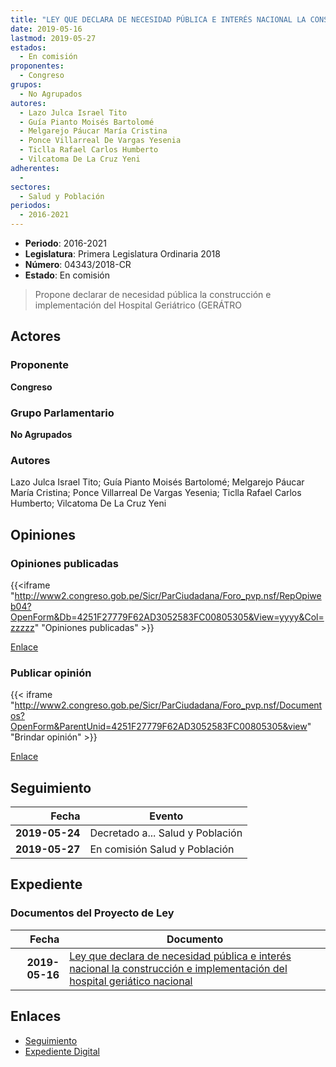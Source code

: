 ```yaml
---
title: "LEY QUE DECLARA DE NECESIDAD PÚBLICA E INTERÉS NACIONAL LA CONSTRUCCIÓN E IMPLEMENTACIÓN DEL HOSPITAL GERIÁTRICO NACIONAL"
date: 2019-05-16
lastmod: 2019-05-27
estados: 
  - En comisión
proponentes: 
  - Congreso
grupos: 
  - No Agrupados
autores: 
  - Lazo Julca Israel Tito
  - Guía Pianto Moisés Bartolomé
  - Melgarejo Páucar María Cristina
  - Ponce Villarreal De Vargas Yesenia
  - Ticlla Rafael Carlos Humberto
  - Vilcatoma De La Cruz Yeni
adherentes: 
  - 
sectores: 
  - Salud y Población
periodos: 
  - 2016-2021
---
```


- **Periodo**: 2016-2021
- **Legislatura**: Primera Legislatura Ordinaria 2018
- **Número**: 04343/2018-CR
- **Estado**: En comisión

> Propone declarar de necesidad pública la construcción e implementación del Hospital Geriátrico (GERÁTRO


## Actores

### Proponente

**Congreso**

### Grupo Parlamentario

**No Agrupados**

### Autores

Lazo Julca Israel Tito; Guía Pianto Moisés Bartolomé; Melgarejo Páucar María Cristina; Ponce Villarreal De Vargas Yesenia; Ticlla Rafael Carlos Humberto; Vilcatoma De La Cruz Yeni


## Opiniones

### Opiniones publicadas

{{<iframe "http://www2.congreso.gob.pe/Sicr/ParCiudadana/Foro_pvp.nsf/RepOpiweb04?OpenForm&Db=4251F27779F62AD3052583FC00805305&View=yyyy&Col=zzzzz" "Opiniones publicadas" >}}

[Enlace](http://www2.congreso.gob.pe/Sicr/ParCiudadana/Foro_pvp.nsf/RepOpiweb04?OpenForm&Db=4251F27779F62AD3052583FC00805305&View=yyyy&Col=zzzzz)
### Publicar opinión

{{< iframe "http://www2.congreso.gob.pe/Sicr/ParCiudadana/Foro_pvp.nsf/Documentos?OpenForm&ParentUnid=4251F27779F62AD3052583FC00805305&view" "Brindar opinión" >}}

[Enlace](http://www2.congreso.gob.pe/Sicr/ParCiudadana/Foro_pvp.nsf/Documentos?OpenForm&ParentUnid=4251F27779F62AD3052583FC00805305&view)

## Seguimiento

| Fecha | Evento |
|------:|--------|
| **2019-05-24** | Decretado a... Salud y Población|
| **2019-05-27** | En comisión Salud y Población|


## Expediente


### Documentos del Proyecto de Ley

| Fecha | Documento |
|------:|--------|
| **2019-05-16** | [Ley que declara de necesidad pública e interés nacional la construcción e implementación del hospital geriático nacional](http://www.leyes.congreso.gob.pe/Documentos/2016_2021/Proyectos_de_Ley_y_de_Resoluciones_Legislativas/PL0434320190516.pdf) |

## Enlaces 

- [Seguimiento](http://www2.congreso.gob.pe/Sicr/TraDocEstProc/CLProLey2016.nsf/f7fff46988ca05b1052578e100829cc7/fb7e02cb4b860fc8052583fd0000a982?OpenDocument)
- [Expediente Digital](http://www2.congreso.gob.pe/Sicr/TraDocEstProc/CLProLey2016.nsf/f7fff46988ca05b1052578e100829cc7/fb7e02cb4b860fc8052583fd0000a982?OpenDocument&Click=05257FB7005EB655.eb71d0cf91d8294e05256cdf006b5706/$Body/0.1C6C)
